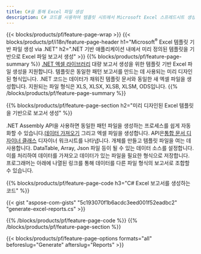 ```yaml
---
title: C#을 통해 Excel 파일 생성
description: C# 코드를 사용하여 템플릿 시트에서 Microsoft Excel 스프레드시트 생성
---
```

{{< blocks/products/pf/feature-page-wrap >}}
{{< blocks/products/pf/i18n/feature-page-header h1="Microsoft<sup>&reg;</sup> Excel 템플릿 기반 파일 생성 via .NET" h2=".NET 기반 애플리케이션 내에서 미리 정의된 템플릿을 기반으로 Excel 파일 보고서 생성" >}}
{{% blocks/products/pf/feature-page-summary %}}
[.NET 엑셀 라이브러리](/cells/ko/net/) 대량 보고서 생성을 위한 템플릿 기반 Excel 파일 생성을 지원합니다. 템플릿은 동일한 패턴 보고서를 만드는 데 사용되는 미리 디자인된 형식입니다. .NET 코드는 데이터가 채워진 템플릿 문서와 동일한 새 엑셀 파일을 생성합니다. 지원되는 파일 형식은 XLS, XLSX, XLSB, XLSM, ODS입니다.
{{% /blocks/products/pf/feature-page-summary %}}

{{% blocks/products/pf/feature-page-section h2="미리 디자인된 Excel 템플릿을 기반으로 보고서 생성" %}}

.NET Assembly API을 사용하면 동일한 패턴 파일을 생성하는 프로세스를 쉽게 자동화할 수 있습니다.[데이터 가져오기](https://docs.aspose.com/cells/net/import-data-into-worksheet/#importing-data-from-json) 그리고 엑셀 파일을 생성합니다. API은[통합 문서 디자이너 클래스](https://reference.aspose.com/cells/net/aspose.cells/workbookdesigner) 디자이너 워크시트를 나타냅니다. 개체를 만들고 템플릿 파일을 여는 데 사용합니다. DataTable, Array, Json 파일 등이 될 수 있는 데이터 소스를 설정합니다. 이를 처리하여 데이터를 가져오고 데이터가 있는 파일을 필요한 형식으로 저장합니다. 프로그래머는 아래에 나열된 링크를 통해 데이터를 다른 파일 형식의 보고서로 조합할 수 있습니다.



{{% blocks/products/pf/feature-page-code h3="C# Excel 보고서를 생성하는 코드" %}}

{{< gist "aspose-com-gists" "5c193070f1b6acdc3eed001f52eadbc2" "generate-excel-reports.cs" >}}

{{% /blocks/products/pf/feature-page-code %}}
{{% /blocks/products/pf/feature-page-section %}}

{{< blocks/products/pf/feature-page-options formats="all" beforeslug="Generate" afterslug="Reports" >}}
